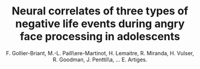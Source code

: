 ---
author: F. Gollier-Briant, M.-L. Paill\ere-Martinot, H. Lemaitre, R. Miranda, H. Vulser, R. Goodman, J. Penttil\a, ... E. Artiges.
title: Neural correlates of three types of negative life events during angry face processing in adolescents
journal: Social cognitive and affective neuroscience
year: 2016
type: article
volume: 11
number: 12
---